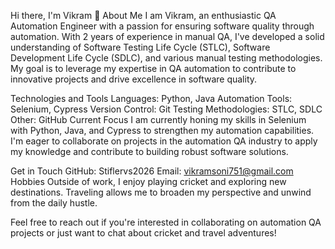 Hi there, I'm Vikram 👋
About Me
I am Vikram, an enthusiastic QA Automation Engineer with a passion for ensuring software quality through automation. With 2 years of experience in manual QA, I've developed a solid understanding of Software Testing Life Cycle (STLC), Software Development Life Cycle (SDLC), and various manual testing methodologies. My goal is to leverage my expertise in QA automation to contribute to innovative projects and drive excellence in software quality.

Technologies and Tools
Languages: Python, Java
Automation Tools: Selenium, Cypress
Version Control: Git
Testing Methodologies: STLC, SDLC
Other: GitHub
Current Focus
I am currently honing my skills in Selenium with Python, Java, and Cypress to strengthen my automation capabilities. I'm eager to collaborate on projects in the automation QA industry to apply my knowledge and contribute to building robust software solutions.

Get in Touch
GitHub: Stiflervs2026
Email: vikramsoni751@gmail.com
Hobbies
Outside of work, I enjoy playing cricket and exploring new destinations. Traveling allows me to broaden my perspective and unwind from the daily hustle.

Feel free to reach out if you're interested in collaborating on automation QA projects or just want to chat about cricket and travel adventures!

